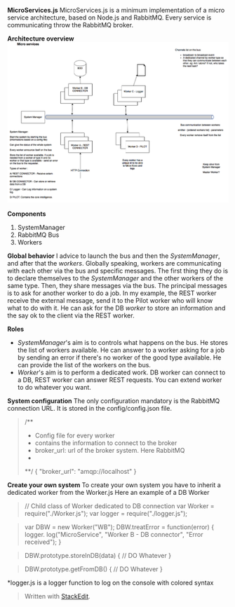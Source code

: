 **MicroServices.js**
MicroServices.js is a minimum implementation of a micro service architecture, based on Node.js and RabbitMQ.
Every service is communicating throw the RabbitMQ broker.

**Architecture overview**
![Architecture](https://github.com/kobe1980/MicroServices/blob/master/doc/archi.png)

**Components**

 1. SystemManager
 2. RabbitMQ Bus
 3. Workers

**Global behavior**
I advice to launch the bus and then the *SystemManager*, and after that the *workers*.
Globally speaking, workers are communicating with each other via the bus and specific messages. 
The first thing they do is to declare themselves to the *SystemManager* and the other workers of the same type.
Then, they share messages via the bus. The principal messages is to ask for another worker to do a job.
In my example, the REST worker receive the external message, send it to the Pilot worker who will know what to do with it. He can ask for the DB *worker* to store an information and the say ok to the client via the REST worker.

**Roles**

 - *SystemManager*'s aim is to controls what happens on the bus. He stores the list of workers available. He can answer to a worker asking for a job by sending an error if there's no worker of the good type available. He can provide the list of the workers on the bus.
 - *Worker*'s aim is to perform a dedicated work. DB worker can connect to a DB, REST worker can answer REST requests. You can extend worker to do whatever you want.

**System configuration**
The only configuration mandatory is the RabbitMQ connection URL. It is stored in the config/config.json file.
> /**
>  * Config file for every worker 
>  * contains the information to connect to the broker
>  * broker_url: url of the broker system. Here RabbitMQ
>  * 
>  **/ 
> {
>         "broker_url": "amqp://localhost"
> }

**Create your own system**
To create your own system you have to inherit a dedicated worker from the Worker.js
Here an example of a DB Worker

> // Child class of Worker dedicated to DB connection
> var Worker = require("./Worker.js");
> var logger = require("./logger.js");

> var DBW = new Worker("WB");
> DBW.treatError = function(error) {
>         logger. log("MicroService", "Worker B - DB connector", "Error received");
> }

> DBW.prototype.storeInDB(data) {
>         // DO Whatever
> }

> DBW.prototype.getFromDB() {
>         // DO Whatever
> }

*logger.js is a logger function to log on the console with colored syntax

> Written with [StackEdit](https://stackedit.io/).
